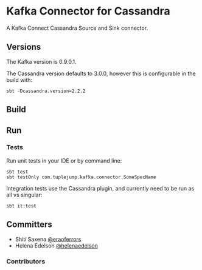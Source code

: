 # Kafka Connector for Cassandra
A Kafka Connect Cassandra Source and Sink connector.

## Versions
The Kafka version is 0.9.0.1.

The Cassandra version defaults to 3.0.0, however this is configurable in the build with:

    sbt -Dcassandra.version=2.2.2
    
## Build

## Run
### Tests
Run unit tests in your IDE or by command line:

    sbt test
    sbt testOnly com.tuplejump.kafka.connector.SomeSpecName
        
Integration tests use the Cassandra plugin, and currently need to be run as all vs singular:

    sbt it:test
    
## Committers
- Shiti Saxena [@eraoferrors](https://twitter.com/eraoferrors)
- Helena Edelson [@helenaedelson](https://twitter.com/helenaedelson)

### Contributors
